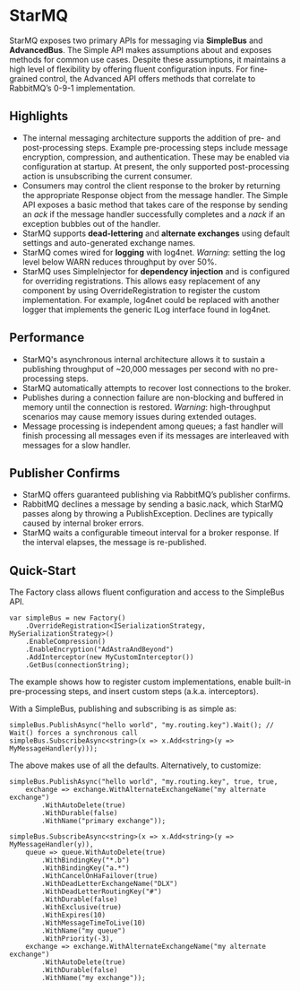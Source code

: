 StarMQ
======

StarMQ exposes two primary APIs for messaging via **SimpleBus** and **AdvancedBus**. The Simple API makes assumptions about and exposes methods for common use cases. Despite these assumptions, it maintains a high level of flexibility by offering fluent configuration inputs. For fine-grained control, the Advanced API offers methods that correlate to RabbitMQ’s 0-9-1 implementation.

## Highlights
- The internal messaging architecture supports the addition of pre- and post-processing steps. Example pre-processing steps include message encryption, compression, and authentication. These may be enabled via configuration at startup. At present, the only supported post-processing action is unsubscribing the current consumer.
- Consumers may control the client response to the broker by returning the appropriate Response object from the message handler. The Simple API exposes a basic method that takes care of the response by sending an _ack_ if the message handler successfully completes and a _nack_ if an exception bubbles out of the handler.
- StarMQ supports **dead-lettering** and **alternate exchanges** using default settings and auto-generated exchange names.
- StarMQ comes wired for **logging** with log4net. _Warning_: setting the log level below WARN reduces throughput by over 50%.
- StarMQ uses SimpleInjector for **dependency injection** and is configured for overriding registrations. This allows easy replacement of any component by using OverrideRegistration to register the custom implementation. For example, log4net could be replaced with another logger that implements the generic ILog interface found in log4net.

## Performance
- StarMQ's asynchronous internal architecture allows it to sustain a publishing throughput of ~20,000 messages per second with no pre-processing steps.
- StarMQ automatically attempts to recover lost connections to the broker.
- Publishes during a connection failure are non-blocking and buffered in memory until the connection is restored. _Warning_: high-throughput scenarios may cause memory issues during extended outages.
- Message processing is independent among queues; a fast handler will finish processing all messages even if its messages are interleaved with messages for a slow handler.

## Publisher Confirms
- StarMQ offers guaranteed publishing via RabbitMQ’s publisher confirms.
- RabbitMQ declines a message by sending a basic.nack, which StarMQ passes along by throwing a PublishException. Declines are typically caused by internal broker errors.
- StarMQ waits a configurable timeout interval for a broker response. If the interval elapses, the message is re-published.

## Quick-Start
The Factory class allows fluent configuration and access to the SimpleBus API.
```
var simpleBus = new Factory()
    .OverrideRegistration<ISerializationStrategy, MySerializationStrategy>()
    .EnableCompression()
    .EnableEncryption("AdAstraAndBeyond")
    .AddInterceptor(new MyCustomInterceptor())
    .GetBus(connectionString);
```
The example shows how to register custom implementations, enable built-in pre-processing steps, and insert custom steps (a.k.a. interceptors).

With a SimpleBus, publishing and subscribing is as simple as:
```
simpleBus.PublishAsync("hello world", "my.routing.key").Wait(); // Wait() forces a synchronous call
simpleBus.SubscribeAsync<string>(x => x.Add<string>(y => MyMessageHandler(y)));
```
The above makes use of all the defaults. Alternatively, to customize:
```
simpleBus.PublishAsync("hello world", "my.routing.key", true, true,
    exchange => exchange.WithAlternateExchangeName("my alternate exchange")
        .WithAutoDelete(true)
        .WithDurable(false)
        .WithName("primary exchange"));

simpleBus.SubscribeAsync<string>(x => x.Add<string>(y => MyMessageHandler(y)),
    queue => queue.WithAutoDelete(true)
        .WithBindingKey("*.b")
        .WithBindingKey("a.*")
        .WithCancelOnHaFailover(true)
        .WithDeadLetterExchangeName("DLX")
        .WithDeadLetterRoutingKey("#")
        .WithDurable(false)
        .WithExclusive(true)
        .WithExpires(10)
        .WithMessageTimeToLive(10)
        .WithName("my queue")
        .WithPriority(-3),
    exchange => exchange.WithAlternateExchangeName("my alternate exchange")
        .WithAutoDelete(true)
        .WithDurable(false)
        .WithName("my exchange"));
```
